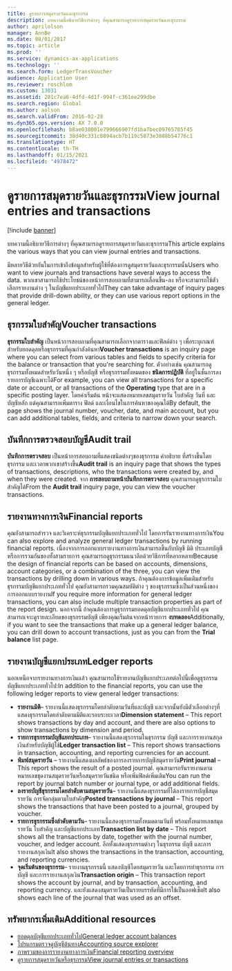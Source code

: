 ```yaml
---
title: ดูรายการสมุดรายวันและธุรกรรม
description: บทความนี้อธิบายวิธีการต่างๆ ที่คุณสามารถดูรายการสมุดรายวันและธุรกรรม
author: aprilolson
manager: AnnBe
ms.date: 08/01/2017
ms.topic: article
ms.prod: ''
ms.service: dynamics-ax-applications
ms.technology: ''
ms.search.form: LedgerTransVoucher
audience: Application User
ms.reviewer: roschlom
ms.custom: 13031
ms.assetid: 281c7ea6-4dfd-4d1f-994f-c361ee299dbe
ms.search.region: Global
ms.author: aolson
ms.search.validFrom: 2016-02-28
ms.dyn365.ops.version: AX 7.0.0
ms.openlocfilehash: b8ae038001e799666907fd1ba7bec09765785f45
ms.sourcegitcommit: 38d40c331c8894acb7b119c5073e3088b54776c1
ms.translationtype: HT
ms.contentlocale: th-TH
ms.lasthandoff: 01/15/2021
ms.locfileid: "4978472"
---
```

# <a name="view-journal-entries-and-transactions"></a><span data-ttu-id="9afc2-103">ดูรายการสมุดรายวันและธุรกรรม</span><span class="sxs-lookup"><span data-stu-id="9afc2-103">View journal entries and transactions</span></span>

[!include [banner](../includes/banner.md)]

<span data-ttu-id="9afc2-104">บทความนี้อธิบายวิธีการต่างๆ ที่คุณสามารถดูรายการสมุดรายวันและธุรกรรม</span><span class="sxs-lookup"><span data-stu-id="9afc2-104">This article explains the various ways that you can view journal entries and transactions.</span></span> 

<span data-ttu-id="9afc2-105">มีหลายวิธีด้วยกันในการเข้าถึงข้อมูลสำหรับผู้ใช้ที่ต้องการดูสมุดรายวันและธุรกรรมนั้น</span><span class="sxs-lookup"><span data-stu-id="9afc2-105">Users who want to view journals and transactions have several ways to access the data.</span></span> <span data-ttu-id="9afc2-106">พวกเขาสามารถใช้ประโยชน์ของหน้าการสอบถามที่สามารถเลื่อนขึ้น-ลง หรือจะสามารถใช้ตัวเลือกรายงานต่าง ๆ ในบัญชีแยกประเภททั่วไป</span><span class="sxs-lookup"><span data-stu-id="9afc2-106">They can take advantage of inquiry pages that provide drill-down ability, or they can use various report options in the general ledger.</span></span>

## <a name="voucher-transactions"></a><span data-ttu-id="9afc2-107">ธุรกรรมใบสำคัญ</span><span class="sxs-lookup"><span data-stu-id="9afc2-107">Voucher transactions</span></span>
<span data-ttu-id="9afc2-108">**ธุรกรรมใบสำคัญ** เป็นหน้าการสอบถามที่คุณสามารถเลือกจากตารางและฟิลด์ต่าง ๆ เพื่อระบุเกณฑ์สำหรับยอดดุลหรือธุรกรรมที่คุณกำลังค้นหา</span><span class="sxs-lookup"><span data-stu-id="9afc2-108">**Voucher transactions** is an inquiry page where you can select from various tables and fields to specify criteria for the balance or transaction that you're searching for.</span></span> <span data-ttu-id="9afc2-109">ตัวอย่างเช่น คุณสามารถดูธุรกรรมทั้งหมดสำหรับวันหนึ่ง ๆ หรือบัญชี หรือธุรกรรมทั้งหมดของ **ชนิดการปฏิบัติ** ที่อยู่ในชั้นการลงรายการบัญชีเฉพาะได้</span><span class="sxs-lookup"><span data-stu-id="9afc2-109">For example, you can view all transactions for a specific date or account, or all transactions of the **Operating** type that are in a specific posting layer.</span></span> <span data-ttu-id="9afc2-110">โดยค่าเริ่มต้น หน้าจะแสดงหมายเลขสมุดรายวัน ใบสำคัญ วันที่ และบัญชีหลัก แต่คุณสามารถเพิ่มตาราง ฟิลด์ และเงื่อนไขในการค้นหาของคุณได้</span><span class="sxs-lookup"><span data-stu-id="9afc2-110">By default, the page shows the journal number, voucher, date, and main account, but you can add additional tables, fields, and criteria to narrow down your search.</span></span>

## <a name="audit-trail"></a><span data-ttu-id="9afc2-111">บันทึกการตรวจสอบบัญชี</span><span class="sxs-lookup"><span data-stu-id="9afc2-111">Audit trail</span></span>
<span data-ttu-id="9afc2-112">**บันทึกการตรวจสอบ** เป็นหน้าการสอบถามที่แสดงชนิดต่างๆของธุรกรรม คำอธิบาย ที่สร้างขึ้นโดยธุรกรรม และเวลาพวกเขาสร้างขึ้น</span><span class="sxs-lookup"><span data-stu-id="9afc2-112">**Audit trail** is an inquiry page that shows the types of transactions, descriptions, who the transactions were created by, and when they were created.</span></span> <span data-ttu-id="9afc2-113">จาก **การสอบถามหน้าบันทึกการตรวจสอบ** คุณสามารถดูธุรกรรมใบสำคัญได้</span><span class="sxs-lookup"><span data-stu-id="9afc2-113">From the **Audit trail** inquiry page, you can view the voucher transactions.</span></span>

## <a name="financial-reports"></a><span data-ttu-id="9afc2-114">รายงานทางการเงิน</span><span class="sxs-lookup"><span data-stu-id="9afc2-114">Financial reports</span></span>
<span data-ttu-id="9afc2-115">คุณยังสามารถสำรวจ และวิเคราะห์ธุรกรรมบัญชีแยกประเภททั่วไป โดยการรันรายงานทางการเงิน</span><span class="sxs-lookup"><span data-stu-id="9afc2-115">You can also explore and analyze general ledger transactions by running financial reports.</span></span> <span data-ttu-id="9afc2-116">เนื่องจากการออกแบบรายงานทางการเงินสามารถขึ้นกับบัญชี มิติ ประเภทบัญชี หรือการรวมกันของทั้งสามรายการ คุณสามารถดูธุรกรรมแนวลึกด้วยวิธีการที่หลากหลาย</span><span class="sxs-lookup"><span data-stu-id="9afc2-116">Because the design of financial reports can be based on accounts, dimensions, account categories, or a combination of the three, you can view the transactions by drilling down in various ways.</span></span> <span data-ttu-id="9afc2-117">ถ้าคุณต้องการข้อมูลเพิ่มเติมสำหรับธุรกรรมบัญชีแยกประเภททั่วไป คุณยังสามารถรวมคุณสมบัติต่าง ๆ ของธุรกรรมซึ่งเป็นส่วนหนึ่งของการออกแบบรายงาน</span><span class="sxs-lookup"><span data-stu-id="9afc2-117">If you require more information for general ledger transactions, you can also include multiple transaction properties as part of the report design.</span></span> <span data-ttu-id="9afc2-118">นอกจากนี้ ถ้าคุณต้องการดูธุรกรรมยอดดุลบัญชีแยกประเภททั่วไป คุณสามารถเจาะดูรายละเอียดของธุรกรรมบัญชี เพียงคุณเริ่มต้นจากหน้ารายการ **งบทดลอง**</span><span class="sxs-lookup"><span data-stu-id="9afc2-118">Additionally, if you want to see the transactions that make up a general ledger balance, you can drill down to account transactions, just as you can from the **Trial balance** list page.</span></span>

## <a name="ledger-reports"></a><span data-ttu-id="9afc2-119">รายงานบัญชีแยกประเภท</span><span class="sxs-lookup"><span data-stu-id="9afc2-119">Ledger reports</span></span>
<span data-ttu-id="9afc2-120">นอกเหนือจากรายงานทางการเงินแล้ว คุณสามารถใช้รายงานบัญชีแยกประเภทต่อไปนี้เพื่อดูธุรกรรมบัญชีแยกประเภททั่วไป:</span><span class="sxs-lookup"><span data-stu-id="9afc2-120">In addition to the financial reports, you can use the following ledger reports to view general ledger transactions:</span></span>

-   <span data-ttu-id="9afc2-121">**รายงานมิติ**– รายงานนี้แสดงธุรกรรมโดยลำดับตามวันที่และบัญชี และจากนั้นยังมีตัวเลือกต่างๆที่แสดงธุรกรรมโดยลำดับตามมิติและรอบระยะเวลา</span><span class="sxs-lookup"><span data-stu-id="9afc2-121">**Dimension statement** – This report shows transactions by day and account, and there are also options to show transactions by dimension and period.</span></span>
-   <span data-ttu-id="9afc2-122">**รายการธุรกรรมบัญชีแยกประเภท**– รายงานนี้แสดงธุรกรรมในธุรกรรม บัญชี และการรายงานสกุลเงินสำหรับบัญชีผู้ใช้</span><span class="sxs-lookup"><span data-stu-id="9afc2-122">**Ledger transaction list** – This report shows transactions in transaction, accounting, and reporting currencies for an account.</span></span>
-   <span data-ttu-id="9afc2-123">**พิมพ์สมุดรายวัน** – รายงานนี้แสดงผลลัพธ์ของการลงรายการบัญชีสมุดรายวัน</span><span class="sxs-lookup"><span data-stu-id="9afc2-123">**Print journal** – This report shows the result of a posted journal.</span></span> <span data-ttu-id="9afc2-124">คุณสามารถรันรายงานตามหมายเลขชุดงานสมุดรายวันหรือสมุดรายวันชนิด หรือเพิ่มฟิลด์เพิ่มเติม</span><span class="sxs-lookup"><span data-stu-id="9afc2-124">You can run the report by journal batch number or journal type, or add additional fields.</span></span>
-   <span data-ttu-id="9afc2-125">**ลงรายบัญชีธุรกรรมโดยลำดับตามสมุดรายวัน**– รายงานนี้แสดงธุรกรรมที่ได้ลงรายการบัญชีสมุดรายวัน การจัดกลุ่มตามใบสำคัญ</span><span class="sxs-lookup"><span data-stu-id="9afc2-125">**Posted transactions by journal** – This report shows the transactions that have been posted to a journal, grouped by voucher.</span></span>
-   <span data-ttu-id="9afc2-126">**รายการธุรกรรมซึ่งลำดับตามวัน**– รายงานนี้แสดงธุรกรรมทั้งหมดตามวันที่ พร้อมทั้งหมายเลขสมุดรายวัน ใบสำคัญ และบัญชีแยกประเภท</span><span class="sxs-lookup"><span data-stu-id="9afc2-126">**Transaction list by date** – This report shows all the transactions by date, together with the journal number, voucher, and ledger account.</span></span> <span data-ttu-id="9afc2-127">อีกทั้งแสดงธุรกรรมต่างๆ ในธุรกรรม บัญชี และการรายงานสกุลเงิน</span><span class="sxs-lookup"><span data-stu-id="9afc2-127">It also shows the transactions in the transaction, accounting, and reporting currencies.</span></span>
-   <span data-ttu-id="9afc2-128">**จุดเริ่มต้นของธุรกรรม**– รายงานธุรกรรมนี้ แสดงบัญชีโดยสมุดรายวัน และโดยการทำธุรกรรม การบัญชี และการรายงานสกุลเงิน</span><span class="sxs-lookup"><span data-stu-id="9afc2-128">**Transaction origin** – This transaction report shows the account by journal, and by transaction, accounting, and reporting currency.</span></span> <span data-ttu-id="9afc2-129">และยังแสดงสมุดรายวันเป็นรายบรรทัดที่มีการใช้เป็นออฟเซ็ต</span><span class="sxs-lookup"><span data-stu-id="9afc2-129">It also shows each line of the journal that was used as an offset.</span></span>


## <a name="additional-resources"></a><span data-ttu-id="9afc2-130">ทรัพยากรเพิ่มเติม</span><span class="sxs-lookup"><span data-stu-id="9afc2-130">Additional resources</span></span>
- [<span data-ttu-id="9afc2-131">ยอดดุลบัญชีแยกประเภททั่วไป</span><span class="sxs-lookup"><span data-stu-id="9afc2-131">General ledger account balances</span></span>](general-ledger-account-balances.md) 
- [<span data-ttu-id="9afc2-132">โปรแกรมตรวจดูบัญชีต้นทาง</span><span class="sxs-lookup"><span data-stu-id="9afc2-132">Accounting source explorer</span></span>](../accounts-payable/accounting-source-explorer.md)
- [<span data-ttu-id="9afc2-133">ภาพรวมของการรายงานทางการเงิน</span><span class="sxs-lookup"><span data-stu-id="9afc2-133">Financial reporting overview</span></span>](financial-reporting-getting-started.md)
- [<span data-ttu-id="9afc2-134">ดูรายการสมุดรายวันหรือธุรกรรม</span><span class="sxs-lookup"><span data-stu-id="9afc2-134">View journal entries or transactions</span></span>](tasks/view-journal-entries-or-transactions.md)



